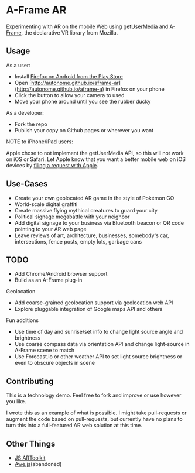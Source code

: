 # A-Frame AR

Experimenting with AR on the mobile Web using [getUserMedia](https://developer.mozilla.org/en-US/docs/Web/API/MediaDevices/getUserMedia)
and [A-Frame](https://aframe.io/), the declarative VR library from Mozilla.

## Usage

As a user:

* Install [Firefox on Android from the Play Store](https://play.google.com/store/apps/details?id=org.mozilla.firefox&hl=en)
* Open [http://autonome.github.io/aframe-ar](http://autonome.github.io/aframe-a) in Firefox on your phone
* Click the button to allow your camera to used
* Move your phone around until you see the rubber ducky

As a developer:

* Fork the repo
* Publish your copy on Github pages or wherever you want


NOTE to iPhone/iPad users:

Apple chose to not implement the getUserMedia API, so this will not work on iOS or Safari.
Let Apple know that you want a better mobile web on iOS devices by [filing a request with Apple](https://bugreport.apple.com).


## Use-Cases

* Create your own geolocated AR game in the style of Pokémon GO
* World-scale digital graffiti
* Create massive flying mythical creatures to guard your city
* Political signage megabattle with your neighbor
* Add digital signage to your business via Bluetooth beacon or QR code pointing to your AR web page
* Leave reviews of art, architecture, businesses, somebody's car, intersections, fence posts, empty lots, garbage cans

## TODO

* Add Chrome/Android browser support
* Build as an A-Frame plug-in

Geolocation
* Add coarse-grained geolocation support via geolocation web API
* Explore pluggable integration of Google maps API and others

Fun additions
* Use time of day and sunrise/set info to change light source angle and brightness
* Use coarse compass data via orientation API and change light-source in A-Frame scene to match
* Use Forecast.io or other weather API to set light source brightness or even to obscure objects in scene


## Contributing

This is a technology demo. Feel free to fork and improve or use however you like.

I wrote this as an example of what is possible.
I might take pull-requests or augment the code based on pull-requests,
but currently have no plans to turn this into a full-featured AR web solution at this time.


## Other Things

* [JS ARToolkit](https://github.com/artoolkit/jsartoolkit5)
* [Awe.js](https://github.com/buildar/awe.js)(abandoned)

